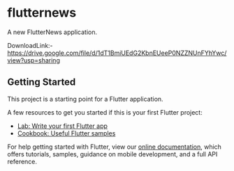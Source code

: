 # flutternews

A new FlutterNews application.

DownloadLink:- https://drive.google.com/file/d/1dT1BmiUEdG2KbnEUeeP0NZZNUnFYhYwc/view?usp=sharing



## Getting Started

This project is a starting point for a Flutter application.

A few resources to get you started if this is your first Flutter project:

- [Lab: Write your first Flutter app](https://flutter.dev/docs/get-started/codelab)
- [Cookbook: Useful Flutter samples](https://flutter.dev/docs/cookbook)

For help getting started with Flutter, view our
[online documentation](https://flutter.dev/docs), which offers tutorials,
samples, guidance on mobile development, and a full API reference.

